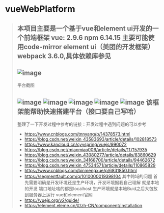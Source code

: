 # vueWebPlatform
> 本项目主要是一个基于vue和element ui开发的一个前端框架 vue: 2.9.6 npm 6.14.15 主要可能使用code-mirror  element ui（美团的开发框架）webpack 3.6.0,具体依赖库参见
> ---
> ![image](https://user-images.githubusercontent.com/30305045/139636382-3e564f44-e635-469e-a592-f2ff7fdcd98b.png)
> ---
> 平台截图
> 
> ![image](https://user-images.githubusercontent.com/30305045/139635931-54c88538-8e51-4f46-8468-3bc59aa269f2.png)
> ![image](https://user-images.githubusercontent.com/30305045/139635946-e0c7020b-9019-48fb-93e6-899f7385095a.png)
> ![image](https://user-images.githubusercontent.com/30305045/139635975-6d5bff0a-02c5-469f-81a7-f4a539e2fe6b.png)
> ![image](https://user-images.githubusercontent.com/30305045/139635989-fa368af9-f1d0-4d2d-ad97-933fa195c474.png)
> ![image](https://user-images.githubusercontent.com/30305045/139636009-162d84bd-1b38-42e1-9fd2-3aa7b7b17d8a.png)
> 该框架能帮助快速搭建平台（接口要自己写哈）
> ---
> 整理了一下开发过程中参考的链接：开发过程中遇到问题的可以参考
> * https://www.cnblogs.com/tnnyang/p/14378573.html
> * https://blog.csdn.net/weixin_43583693/article/details/102818573
> * https://www.kancloud.cn/cyyspring/vuejs/990072
> * https://blog.csdn.net/miaomiao006/article/details/117157935
> * https://blog.csdn.net/weixin_43080277/article/details/83860629
> * https://blog.csdn.net/weixin_34168700/article/details/94462672
> * https://blog.csdn.net/weixin_47534571/article/details/110865829
> * https://www.cnblogs.com/binmengxue/p/6831850.html
> * https://segmentfault.com/q/1010000019398104
> 其中跨域的问题
> 首先需要明确是开发环境还是生产环境，开发环境据我自己理解 就是本地的开发 端口地址啥的都是localhost 生产环境就是本地Buid之后大包放到服务器上运行
> vue和element官网
> * https://vuejs.org/v2/guide/
> * https://element.eleme.cn/#/zh-CN/component/installation

